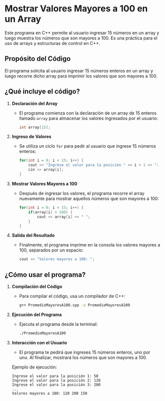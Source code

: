 # Mostrar Valores Mayores a 100 en un Array

Este programa en C++ permite al usuario ingresar 15 números en un array y luego muestra los números que son mayores a 100. Es una práctica para el uso de arrays y estructuras de control en C++.

## Propósito del Código

El programa solicita al usuario ingresar 15 números enteros en un array y luego recorre dicho array para imprimir los valores que son mayores a 100.

## ¿Qué incluye el código?

1. **Declaración del Array**
   - El programa comienza con la declaración de un array de 15 enteros llamado `array` para almacenar los valores ingresados por el usuario:
     ```cpp
     int array[15];
     ```

2. **Ingreso de Valores**
   - Se utiliza un ciclo `for` para pedir al usuario que ingrese 15 números enteros:
     ```cpp
     for(int i = 0; i < 15; i++) {
         cout << "Ingrese el valor para la posición " << i + 1 << ": ";
         cin >> array[i];
     }
     ```

3. **Mostrar Valores Mayores a 100**
   - Después de ingresar los valores, el programa recorre el array nuevamente para mostrar aquellos números que son mayores a 100:
     ```cpp
     for(int i = 0; i < 15; i++) {
         if(array[i] > 100) {
             cout << array[i] << " ";
         }
     }
     ```

4. **Salida del Resultado**
   - Finalmente, el programa imprime en la consola los valores mayores a 100, separados por un espacio:
     ```cpp
     cout << "Valores mayores a 100: ";
     ```

## ¿Cómo usar el programa?

1. **Compilación del Código**
   - Para compilar el código, usa un compilador de C++:
     ```bash
     g++ PromedioMayoresA100.cpp -o PromedioMayoresA100
     ```

2. **Ejecución del Programa**
   - Ejecuta el programa desde la terminal:
     ```bash
     ./PromedioMayoresA100
     ```

3. **Interacción con el Usuario**
   - El programa te pedirá que ingreses 15 números enteros, uno por uno. Al finalizar, mostrará los números que son mayores a 100.

   Ejemplo de ejecución:
   ```plaintext
   Ingrese el valor para la posición 1: 50
   Ingrese el valor para la posición 2: 120
   Ingrese el valor para la posición 3: 200
   ...
   Valores mayores a 100: 120 200 150
